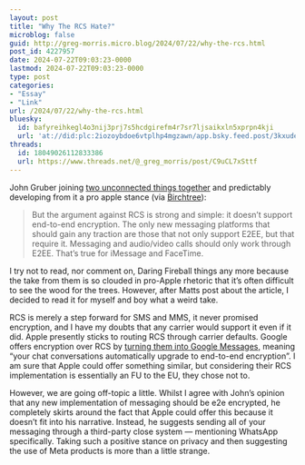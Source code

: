 ```yaml
---
layout: post
title: "Why The RCS Hate?"
microblog: false
guid: http://greg-morris.micro.blog/2024/07/22/why-the-rcs.html
post_id: 4227957
date: 2024-07-22T09:03:23-0000
lastmod: 2024-07-22T09:03:23-0000
type: post
categories:
- "Essay"
- "Link"
url: /2024/07/22/why-the-rcs.html
bluesky:
  id: bafyreihkegl4o3nij3prj7s5hcdgirefm4r7sr7ljsaikxln5xprpn4kji
  url: 'at://did:plc:2iozoybdoe6vtplhp4mgzawn/app.bsky.feed.post/3kxudewm7az2v'
threads:
  id: 18049026112833386
  url: https://www.threads.net/@_greg_morris/post/C9uCL7xSttf
---
```

John Gruber joining [two unconnected things together](https://daringfireball.net/2024/07/att_data_breach_rcs_ios) and predictably developing from it a pro apple stance (via [Birchtree](https://birchtree.me/blog/im-glad-iphones-are-getting-rcs/)):

> But the argument against RCS is strong and simple: it doesn’t support end-to-end encryption. The only new messaging platforms that should gain any traction are those that not only support E2EE, but that require it. Messaging and audio/video calls should only work through E2EE. That’s true for iMessage and FaceTime.

I try not to read, nor comment on, Daring Fireball things any more because the take from them is so clouded in pro-Apple rhetoric that it’s often difficult to see the wood for the trees. However, after Matts post about the article, I decided to read it for myself and boy what a weird take.

RCS is merely a step forward for SMS and MMS, it never promised encryption, and I have my doubts that any carrier would support it even if it did. Apple presently sticks to routing RCS through carrier defaults. Google offers encryption over RCS by [turning them into Google Messages,](https://support.google.com/messages/answer/10252671?hl=en-GB#:~:text=When%20you%20message%20someone%20who,you%20and%20the%20other%20person.) meaning “your chat conversations automatically upgrade to end-to-end encryption”. I am sure that Apple could offer something similar, but considering their RCS implementation is essentially an FU to the EU, they chose not to.

However, we are going off-topic a little. Whilst I agree with John’s opinion that any new implementation of messaging should be e2e encrypted, he completely skirts around the fact that Apple could offer this because it doesn’t fit into his narrative. Instead, he suggests sending all of your messaging through a third-party close system — mentioning WhatsApp specifically. Taking such a positive stance on privacy and then suggesting the use of Meta products is more than a little strange.


